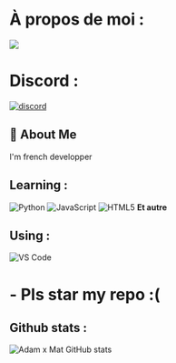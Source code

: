 # À propos de moi : 
 ![](https://komarev.com/ghpvc/?username=your-github-username&color=blue)

# Discord : 
[![discord](https://img.shields.io/badge/discord-roiab-%237289DA)](https://discord.com/users/roiab)

## 🚀 About Me
I'm french developper

## Learning :
![Python](https://skillicons.dev/icons?i=python)
![JavaScript](https://skillicons.dev/icons?i=javascript)
![HTML5](https://skillicons.dev/icons?i=html)
**Et autre**

## Using :
![VS Code](https://skillicons.dev/icons?i=vscode)

# - Pls star my repo :(

## Github stats :
![Adam x Mat GitHub stats](https://github-readme-stats.vercel.app/api?username=deveIops&show_icons=true&theme=radical)
